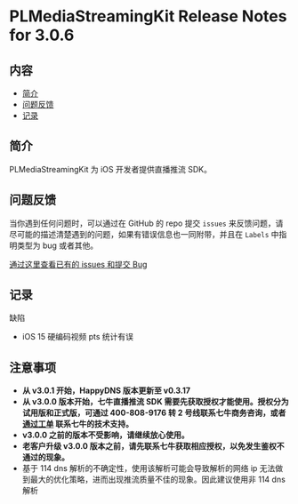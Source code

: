 # PLMediaStreamingKit Release Notes for 3.0.6

## 内容

- [简介](#简介)
- [问题反馈](#问题反馈)
- [记录](#记录)

## 简介

PLMediaStreamingKit 为 iOS 开发者提供直播推流 SDK。

## 问题反馈

当你遇到任何问题时，可以通过在 GitHub 的 repo 提交 ```issues``` 来反馈问题，请尽可能的描述清楚遇到的问题，如果有错误信息也一同附带，并且在 ```Labels``` 中指明类型为 bug 或者其他。

[通过这里查看已有的 issues 和提交 Bug](https://github.com/pili-engineering/PLMediaStreamingKit/issues)

## 记录

缺陷

- iOS 15 硬编码视频 pts 统计有误

## 注意事项

- **从 v3.0.1 开始，HappyDNS 版本更新至 v0.3.17**
- **从 v3.0.0 版本开始，七牛直播推流 SDK 需要先获取授权才能使用。授权分为试用版和正式版，可通过 400-808-9176 转 2 号线联系七牛商务咨询，或者 [通过工单](https://support.qiniu.com/?ref=developer.qiniu.com) 联系七牛的技术支持。**
- **v3.0.0 之前的版本不受影响，请继续放心使用。**
- **老客户升级 v3.0.0 版本之前，请先联系七牛获取相应授权，以免发生鉴权不通过的现象。**
- 基于 114 dns 解析的不确定性，使用该解析可能会导致解析的网络 ip 无法做到最大的优化策略，进而出现推流质量不佳的现象。因此建议使用非 114 dns 解析
